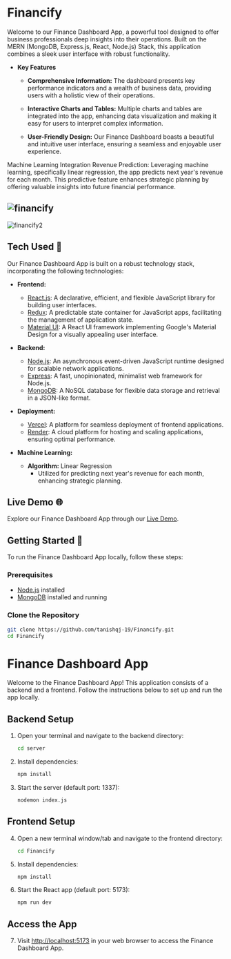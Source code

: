 # Financify


Welcome to our Finance Dashboard App, a powerful tool designed to offer business professionals deep insights into their operations. Built on the MERN (MongoDB, Express.js, React, Node.js) Stack, this application combines a sleek user interface with robust functionality.

- **Key Features**
  - **Comprehensive Information:** The dashboard presents key performance indicators and a wealth of business data, providing users with a holistic view of their operations.
  
  - **Interactive Charts and Tables:** Multiple charts and tables are integrated into the app, enhancing data visualization and making it easy for users to interpret complex information.

  - **User-Friendly Design:** Our Finance Dashboard boasts a beautiful and intuitive user interface, ensuring a seamless and enjoyable user experience.


Machine Learning Integration
Revenue Prediction: Leveraging machine learning, specifically linear regression, the app predicts next year's revenue for each month. This predictive feature enhances strategic planning by offering valuable insights into future financial performance.


## ![financify](https://github.com/tanishqj-19/Financify/assets/92851477/93836bc0-d757-4833-9151-99edc6fb721c)




![financify2](https://github.com/tanishqj-19/Financify/assets/92851477/9e9dcacb-6ae8-48c6-b5f9-7cc49e37d69e)



## Tech Used 🥇

Our Finance Dashboard App is built on a robust technology stack, incorporating the following technologies:

- **Frontend:**
  - [React.js](https://reactjs.org/): A declarative, efficient, and flexible JavaScript library for building user interfaces.
  - [Redux](https://redux.js.org/): A predictable state container for JavaScript apps, facilitating the management of application state.
  - [Material UI](https://material-ui.com/): A React UI framework implementing Google's Material Design for a visually appealing user interface.

- **Backend:**
  - [Node.js](https://nodejs.org/): An asynchronous event-driven JavaScript runtime designed for scalable network applications.
  - [Express](https://expressjs.com/): A fast, unopinionated, minimalist web framework for Node.js.
  - [MongoDB](https://www.mongodb.com/): A NoSQL database for flexible data storage and retrieval in a JSON-like format.

- **Deployment:**
  - [Vercel](https://vercel.com/): A platform for seamless deployment of frontend applications.
  - [Render](https://render.com/): A cloud platform for hosting and scaling applications, ensuring optimal performance.

- **Machine Learning:**
  - **Algorithm:** Linear Regression
    - Utilized for predicting next year's revenue for each month, enhancing strategic planning.

## Live Demo 🌐

Explore our Finance Dashboard App through our [Live Demo](https://financify-6rhnpivjr-tanishqj-19s-projects.vercel.app/).

## Getting Started 🚀

To run the Finance Dashboard App locally, follow these steps:

### Prerequisites

- [Node.js](https://nodejs.org/) installed
- [MongoDB](https://www.mongodb.com/try/download/community) installed and running

### Clone the Repository

```bash
git clone https://github.com/tanishqj-19/Financify.git
cd Financify
```

# Finance Dashboard App

Welcome to the Finance Dashboard App! This application consists of a backend and a frontend. Follow the instructions below to set up and run the app locally.

## Backend Setup

1. Open your terminal and navigate to the backend directory:

    ```bash
    cd server
    ```

2. Install dependencies:

    ```bash
    npm install
    ```

3. Start the server (default port: 1337):

    ```bash
    nodemon index.js
    ```

## Frontend Setup

4. Open a new terminal window/tab and navigate to the frontend directory:

    ```bash
    cd Financify
    ```

5. Install dependencies:

    ```bash
    npm install
    ```

6. Start the React app (default port: 5173):

    ```bash
    npm run dev
    ```

## Access the App

7. Visit [http://localhost:5173](http://localhost:5173) in your web browser to access the Finance Dashboard App.



